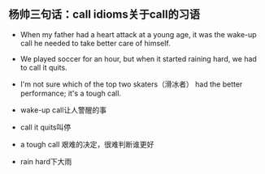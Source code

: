 ## 杨帅三句话：call idioms关于call的习语
- When my father had a heart attack at a young age, it was the wake-up call he needed to take better care of himself.
- We played soccer for an hour, but when it started raining hard, we had to call it quits.
- I'm not sure which of the top two skaters（滑冰者） had the better performance; it's a tough call.
- wake-up call让人警醒的事
- call it quits叫停
- a tough call 艰难的决定，很难判断谁更好

- rain hard下大雨